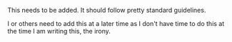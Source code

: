 This needs to be added. It should follow pretty standard guidelines.

I or others need to add this at a later time as I don't have time to do this at the time I am writing this, the irony.
